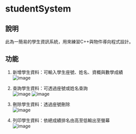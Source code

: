 # studentSystem
## 說明
此為一簡易的學生資訊系統，用來練習C++與物件導向程式設計。
## 功能
1. 新增學生資料：可輸入學生座號、姓名、資概與數學成績<br>
![image](https://user-images.githubusercontent.com/70078018/139631535-7d187acb-b45c-45a5-a53f-ca63f5bc1ce9.png)<br>

2. 查詢學生資料：可透過座號或姓名查詢<br>
![image](https://user-images.githubusercontent.com/70078018/139631554-37c3e6f7-9904-488f-a1bc-e5be539f2e30.png)
![image](https://user-images.githubusercontent.com/70078018/139631588-7ab67a51-6609-491a-a01e-4b2cfb5fe40e.png)<br>

3. 刪除學生資料：透過座號刪除<br>
![image](https://user-images.githubusercontent.com/70078018/139631851-cc2c7920-94c8-42ee-a707-b7da925cb74d.png)<br>

4. 列印學生資料：依總成績排名由高至低輸出至螢幕<br>
![image](https://user-images.githubusercontent.com/70078018/139631953-a08fd304-a8a6-46b3-818a-efb1f770e0b9.png)<br>
